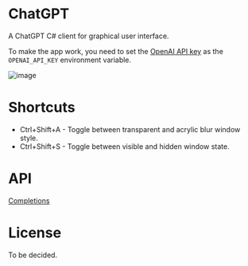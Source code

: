# ChatGPT

A ChatGPT C# client for graphical user interface.

To make the app work, you need to set the [OpenAI API key](https://beta.openai.com/account/api-keys) as the `OPENAI_API_KEY` environment variable.

![image](https://user-images.githubusercontent.com/2297442/217526837-24fb377e-64ff-4f93-a2df-bcfa881c1e0a.png)

# Shortcuts

- Ctrl+Shift+A - Toggle between transparent and acrylic blur window style.
- Ctrl+Shift+S - Toggle between visible and hidden window state.

# API

[Completions](https://beta.openai.com/docs/api-reference/completions/create)

# License

To be decided.
